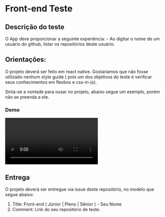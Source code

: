 # Front-end Teste 

## Descrição do teste
O App deve proporcionar a seguinte experiência: 
    - Ao digitar o nome de um usuário do github, listar os repositórios deste usuário.

## Orientações:
O projeto deverá ser feito em react native. Gostaríamos que não fosse utilizado 
nenhum style guide ( pois um dos objetivos do teste é verificar seus conhecimentos em flexbox e css-in-js). 

Sinta-se a vontade para ousar no projeto, abaixo segue um exemplo, porém não se preenda a ele. 

### Demo

<video></video>


## Entrega

O projeto deverá ser entregue via issue deste repositório, no modelo que segue abaixo:

1. Title: Front-end ( Júnior | Pleno  | Sênior ) - Seu Nome
2. Comment: Link do seu repositório de teste.












